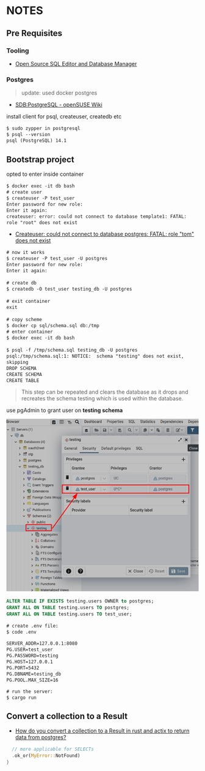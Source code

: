 # NOTES

## Pre Requisites

### Tooling

- [Open Source SQL Editor and Database Manager](https://www.beekeeperstudio.io/)

### Postgres

> update: used docker postgres

- [SDB:PostgreSQL - openSUSE Wiki](https://en.opensuse.org/SDB:PostgreSQL)

install client for psql, createuser, createdb etc

```shell
$ sudo zypper in postgresql
$ psql --version
psql (PostgreSQL) 14.1
```

## Bootstrap project

opted to enter inside container

```shell
$ docker exec -it db bash
# create user
$ createuser -P test_user
Enter password for new role: 
Enter it again: 
createuser: error: could not connect to database template1: FATAL:  role "root" does not exist
```

- [Createuser: could not connect to database postgres: FATAL: role &quot;tom&quot; does not exist](https://stackoverflow.com/questions/16973018/createuser-could-not-connect-to-database-postgres-fatal-role-tom-does-not-e)

```shell
# now it works
$ createuser -P test_user -U postgres
Enter password for new role: 
Enter it again: 

# create db
$ createdb -O test_user testing_db -U postgres

# exit container
exit

# copy scheme
$ docker cp sql/schema.sql db:/tmp
# enter container
$ docker exec -it db bash

$ psql -f /tmp/schema.sql testing_db -U postgres
psql:/tmp/schema.sql:1: NOTICE:  schema "testing" does not exist, skipping
DROP SCHEMA
CREATE SCHEMA
CREATE TABLE
```

> This step can be repeated and clears the database as it drops and recreates the schema testing which is used within the database.

use pgAdmin to grant user on **testing schema**

![image](2022-03-09-22-47-42.png)

```sql
ALTER TABLE IF EXISTS testing.users OWNER to postgres;
GRANT ALL ON TABLE testing.users TO postgres;
GRANT ALL ON TABLE testing.users TO test_user;
```

```shell
# create .env file:
$ code .env
```

```shell
SERVER_ADDR=127.0.0.1:8080
PG.USER=test_user
PG.PASSWORD=testing
PG.HOST=127.0.0.1
PG.PORT=5432
PG.DBNAME=testing_db
PG.POOL.MAX_SIZE=16
```

```shell
# run the server:
$ cargo run
```

## Convert a collection to a Result

- [How do you convert a collection to a Result in rust and actix to return data from postgres?](https://stackoverflow.com/questions/71189663/how-do-you-convert-a-collection-to-a-result-in-rust-and-actix-to-return-data-fro)

```rust
  // more applicable for SELECTs
  .ok_or(MyError::NotFound)
}
```
